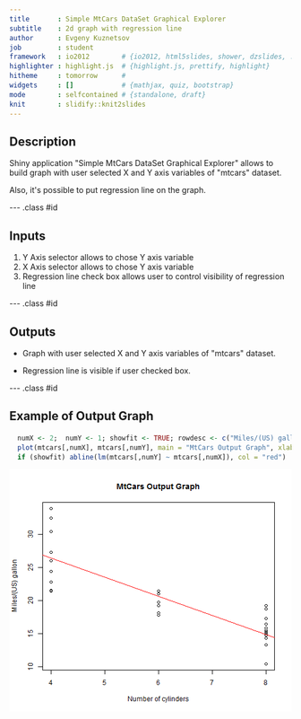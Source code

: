 ```yaml
---
title       : Simple MtCars DataSet Graphical Explorer
subtitle    : 2d graph with regression line
author      : Evgeny Kuznetsov
job         : student
framework   : io2012        # {io2012, html5slides, shower, dzslides, ...}
highlighter : highlight.js  # {highlight.js, prettify, highlight}
hitheme     : tomorrow      # 
widgets     : []            # {mathjax, quiz, bootstrap}
mode        : selfcontained # {standalone, draft}
knit        : slidify::knit2slides
---
```


## Description

Shiny application "Simple MtCars DataSet Graphical Explorer" allows
to build graph with user selected X and Y axis variables of "mtcars"
dataset.

Also, it's possible to put regression line on the graph.

--- .class #id 

## Inputs

1. Y Axis selector allows to chose Y axis variable
2. X Axis selector allows to chose Y axis variable
3. Regression line check box allows user to control visibility 
of regression line

--- .class #id 

## Outputs

* Graph with user selected X and Y axis variables of "mtcars"
dataset.

* Regression line is visible if user checked box.

--- .class #id 

## Example of Output Graph


```r
  numX <- 2;  numY <- 1; showfit <- TRUE; rowdesc <- c("Miles/(US) gallon", "Number of cylinders")
  plot(mtcars[,numX], mtcars[,numY], main = "MtCars Output Graph", xlab = rowdesc[numX], ylab = rowdesc[numY])
  if (showfit) abline(lm(mtcars[,numY] ~ mtcars[,numX]), col = "red")
```

<img src="assets/fig/simple-plot-1.png" title="plot of chunk simple-plot" alt="plot of chunk simple-plot" style="display: block; margin: auto;" />






